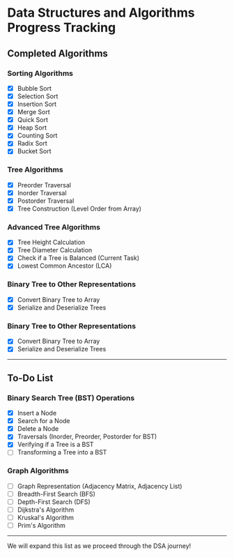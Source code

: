 # Data Structures and Algorithms Progress Tracking

## **Completed Algorithms**

### **Sorting Algorithms**
- [x] Bubble Sort
- [x] Selection Sort
- [x] Insertion Sort
- [x] Merge Sort
- [x] Quick Sort
- [x] Heap Sort
- [x] Counting Sort
- [x] Radix Sort
- [x] Bucket Sort

### **Tree Algorithms**
- [x] Preorder Traversal
- [x] Inorder Traversal
- [x] Postorder Traversal
- [x] Tree Construction (Level Order from Array)

### **Advanced Tree Algorithms**
- [x] Tree Height Calculation
- [x] Tree Diameter Calculation
- [x] Check if a Tree is Balanced (Current Task)
- [x] Lowest Common Ancestor (LCA)
### **Binary Tree to Other Representations**
- [x] Convert Binary Tree to Array
- [x] Serialize and Deserialize Trees

### **Binary Tree to Other Representations**
- [x] Convert Binary Tree to Array
- [x] Serialize and Deserialize Trees

---
## **To-Do List**
### **Binary Search Tree (BST) Operations**
- [x] Insert a Node
- [x] Search for a Node
- [x] Delete a Node
- [x] Traversals (Inorder, Preorder, Postorder for BST)
- [x] Verifying if a Tree is a BST
- [ ] Transforming a Tree into a BST
### **Graph Algorithms**
- [ ] Graph Representation (Adjacency Matrix, Adjacency List)
- [ ] Breadth-First Search (BFS)
- [ ] Depth-First Search (DFS)
- [ ] Dijkstra's Algorithm
- [ ] Kruskal's Algorithm
- [ ] Prim's Algorithm

---

We will expand this list as we proceed through the DSA journey!
